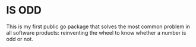 # IS ODD
This is my first public go package that solves the most common problem in all software products: reinventing the wheel to know whether a number is odd or not.
